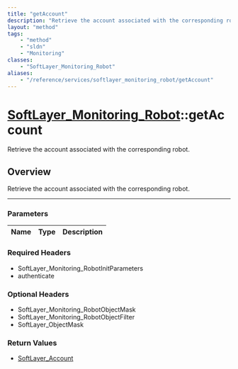```yaml
---
title: "getAccount"
description: "Retrieve the account associated with the corresponding robot."
layout: "method"
tags:
    - "method"
    - "sldn"
    - "Monitoring"
classes:
    - "SoftLayer_Monitoring_Robot"
aliases:
    - "/reference/services/softlayer_monitoring_robot/getAccount"
---
```

# [SoftLayer_Monitoring_Robot](/reference/services/SoftLayer_Monitoring_Robot)::getAccount

Retrieve the account associated with the corresponding robot.


## Overview 
Retrieve the account associated with the corresponding robot.

-----

### Parameters 
|Name | Type | Description |
| --- | --- | --- |


### Required Headers
* SoftLayer_Monitoring_RobotInitParameters
* authenticate


### Optional Headers
* SoftLayer_Monitoring_RobotObjectMask
* SoftLayer_Monitoring_RobotObjectFilter
* SoftLayer_ObjectMask

### Return Values
* <a href='/reference/datatypes/SoftLayer_Account'>SoftLayer_Account </a>




